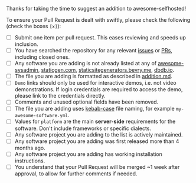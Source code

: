 <!-- If you are adding new software to the list, DO NOT DELETE THE TEXT BELOW . Please make sure relevant boxes are checked [x] -->
<!-- If you are simply updating an existing entry or removing a project, DO delete the text below. -->

Thanks for taking the time to suggest an addition to awesome-selfhosted! 

To ensure your Pull Request is dealt with swiftly, please check the following (check the boxes `[x]`):
- [ ] Submit one item per pull request. This eases reviewing and speeds up inclusion.
- [ ] You have searched the repository for any relevant [issues](https://github.com/awesome-selfhosted/awesome-selfhosted-data/issues) or [PRs](https://github.com/awesome-selfhosted/awesome-selfhosted-data/pulls), including closed ones.
- [ ] Any software you are adding is not already listed at any of [awesome-sysadmin](https://github.com/awesome-foss/awesome-sysadmin), [staticgen.com](https://www.staticgen.com/), [staticsitegenerators.bevry.me](https://staticsitegenerators.bevry.me/), [dbdb.io](https://dbdb.io/browse).
- [ ] The file you are adding is formatted as described in [addition.md](https://github.com/awesome-selfhosted/awesome-selfhosted-data/blob/master/.github/ISSUE_TEMPLATE/addition.md).
- [ ] `Demo` links should only be used for interactive demos, i.e. not video demonstrations. If login credentials are required to access the demo, please link to the credentials directly.
- [ ] Comments and unused optional fields have been removed.
- [ ] The file you are adding uses [kebab-case](https://en.wikipedia.org/wiki/Letter_case#Kebab_case) file naming, for example `my-awesome-software.yml`.
- [ ] Values for `platform` are the main **server-side** requirements for the software. Don't include frameworks or specific dialects.
- [ ] Any software project you are adding to the list is actively maintained.
- [ ] Any software project you are adding was first released more than 4 months ago.
- [ ] Any software project you are adding has working installation instructions.
- [ ] You understand that your Pull Request will be merged ~1 week after approval, to allow for further comments if needed.
